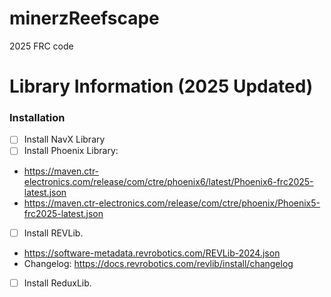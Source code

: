 # minerzReefscape
2025 FRC code

# Library Information (2025 Updated)
### Installation
- [ ] Install NavX Library
- [ ] Install Phoenix Library:      
- https://maven.ctr-electronics.com/release/com/ctre/phoenix6/latest/Phoenix6-frc2025-latest.json
- https://maven.ctr-electronics.com/release/com/ctre/phoenix/Phoenix5-frc2025-latest.json
- [ ] Install REVLib.
- https://software-metadata.revrobotics.com/REVLib-2024.json
- Changelog:
https://docs.revrobotics.com/revlib/install/changelog
- [ ] Install ReduxLib.
